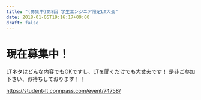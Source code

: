 ```yaml
---
title: "(募集中)第8回 学生エンジニア限定LT大会"
date: 2018-01-05T19:16:17+09:00
draft: false
---
```


# 現在募集中！

LTネタはどんな内容でもOKですし、LTを聞くだけでも大丈夫です！
是非ご参加下さい、お待ちしております！！

https://student-lt.connpass.com/event/74758/